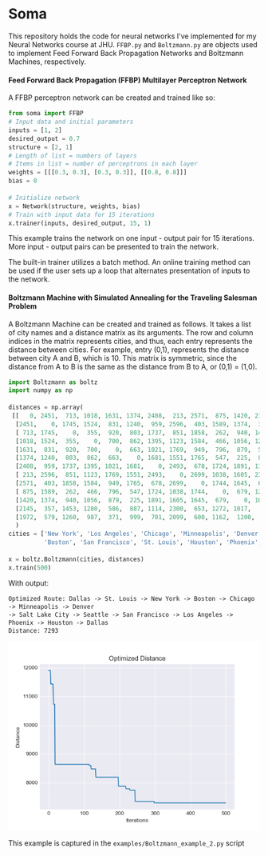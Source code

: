 

# Soma

This repository holds the code for neural networks I've implemented for my Neural Networks course at JHU. `FFBP.py` and `Boltzmann.py` are objects used to implement
Feed Forward Back Propagation Networks and Boltzmann Machines, respectively.

#### Feed Forward Back Propagation (FFBP) Multilayer Perceptron Network

A FFBP perceptron network can be created and trained like so:

```python
from soma import FFBP
# Input data and initial parameters
inputs = [1, 2]
desired_output = 0.7
structure = [2, 1]
# Length of list = numbers of layers
# Items in list = number of perceptrons in each layer
weights = [[[0.3, 0.3], [0.3, 0.3]], [[0.8, 0.8]]]
bias = 0

# Initialize network
x = Network(structure, weights, bias)
# Train with input data for 15 iterations
x.trainer(inputs, desired_output, 15, 1)
```
This example trains the network on one input - output pair for 15 iterations. More input - output pairs can be presented to train the network.

The built-in trainer utilizes a batch method. An online training method can be used if the user sets up a loop that alternates presentation of inputs to the network.


#### Boltzmann Machine with Simulated Annealing for the Traveling Salesman Problem

A Boltzmann Machine can be created and trained as follows. It takes a list of city names and a distance matrix as its arguments. The row and column indices in the matrix represents cities, and thus, each entry represents the distance between cities. For example, entry (0,1), represents the distance between city A and B, which
is 10. This matrix is symmetric, since the distance from A to B is the same as the distance from B to A, or (0,1) = (1,0).

```python
import Boltzmann as boltz
import numpy as np

distances = np.array(
 [[   0, 2451,  713, 1018, 1631, 1374, 2408,  213, 2571,  875, 1420, 2145, 1972], # New York
  [2451,    0, 1745, 1524,  831, 1240,  959, 2596,  403, 1589, 1374,  357,  579], # Los Angeles
  [ 713, 1745,    0,  355,  920,  803, 1737,  851, 1858,  262,  940, 1453, 1260], # Chicago
  [1018, 1524,  355,    0,  700,  862, 1395, 1123, 1584,  466, 1056, 1280,  987], # Minneapolis
  [1631,  831,  920,  700,    0,  663, 1021, 1769,  949,  796,  879,  586,  371], # Denver
  [1374, 1240,  803,  862,  663,    0, 1681, 1551, 1765,  547,  225,  887,  999], # Dallas
  [2408,  959, 1737, 1395, 1021, 1681,    0, 2493,  678, 1724, 1891, 1114,  701], # Seattle
  [ 213, 2596,  851, 1123, 1769, 1551, 2493,    0, 2699, 1038, 1605, 2300, 2099], # Boston
  [2571,  403, 1858, 1584,  949, 1765,  678, 2699,    0, 1744, 1645,  653,  600], # San Francisco
  [ 875, 1589,  262,  466,  796,  547, 1724, 1038, 1744,    0,  679, 1272, 1162], # St. Louis
  [1420, 1374,  940, 1056,  879,  225, 1891, 1605, 1645,  679,    0, 1017, 1200], # Houston
  [2145,  357, 1453, 1280,  586,  887, 1114, 2300,  653, 1272, 1017,    0,  504], # Phoenix
  [1972,  579, 1260,  987,  371,  999,  701, 2099,  600, 1162,  1200,  504,   0]] # Salt Lake City
  )
cities = ['New York', 'Los Angeles', 'Chicago', 'Minneapolis', 'Denver', 'Dallas', 'Seattle',
          'Boston', 'San Francisco', 'St. Louis', 'Houston', 'Phoenix', 'Salt Lake City' ]

x = boltz.Boltzmann(cities, distances)
x.train(500)
```

With output:
```shell
Optimized Route: Dallas -> St. Louis -> New York -> Boston -> Chicago -> Minneapolis -> Denver
-> Salt Lake City -> Seattle -> San Francisco -> Los Angeles -> Phoenix -> Houston -> Dallas
Distance: 7293
```
![](examples/Boltzmann_example.png)

This example is captured in the `examples/Boltzmann_example_2.py` script
